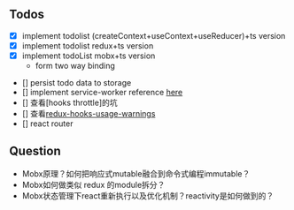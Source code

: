 ## Todos

* [x] implement todolist (createContext+useContext+useReducer)+ts version
* [x] implement todolist redux+ts version
* [x] implement todoList mobx+ts version
    * form two way binding
* [] persist todo data to storage
* [] implement service-worker reference [here](https://github.dev/jpmtrabbold/react-hooks-mobx-typescript-todo-list)
* [] 查看[hooks throttle]的坑
* [] 查看[redux-hooks-usage-warnings](https://react-redux.js.org/api/hooks#usage-warnings)
* [] react router
## Question

* Mobx原理？如何把响应式mutable融合到命令式编程immutable？
* Mobx如何做类似 redux 的module拆分？
* Mobx状态管理下react重新执行以及优化机制？reactivity是如何做到的？
